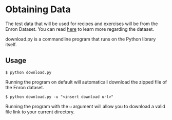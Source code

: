 # Obtaining Data

The test data that will be used for recipes and exercises will be from the Enron Dataset. You can read [here](https://www.technologyreview.com/s/515801/the-immortal-life-of-the-enron-e-mails/) to learn more regarding the dataset.

download.py is a commandline program that runs on the Python library itself. 

## Usage
```
$ python download.py
```

Running the program on default will automaticall download the zipped file of the Enron dataset.

```
$ python download.py -u "<insert download url>"
```
Running the program with the `u` argument will allow you to download a valid file link to your current directory.

